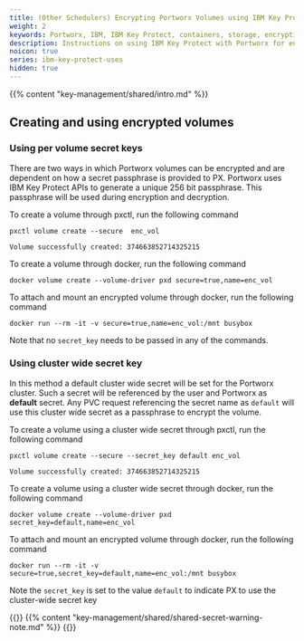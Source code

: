 ```yaml
---
title: (Other Schedulers) Encrypting Portworx Volumes using IBM Key Protect
weight: 2
keywords: Portworx, IBM, IBM Key Protect, containers, storage, encryption
description: Instructions on using IBM Key Protect with Portworx for encrypting Portworx Volumes
noicon: true
series: ibm-key-protect-uses
hidden: true
---
```


{{% content "key-management/shared/intro.md" %}}

## Creating and using encrypted volumes

### Using per volume secret keys

There are two ways in which Portworx volumes can be encrypted and are dependent on how a secret passphrase is provided to PX. Portworx uses IBM Key Protect APIs to generate a unique 256 bit passphrase. This passphrase will be used during encryption and decryption.

To create a volume through pxctl, run the following command

```text
pxctl volume create --secure  enc_vol
```

```output
Volume successfully created: 374663852714325215
```

To create a volume through docker, run the following command

```text
docker volume create --volume-driver pxd secure=true,name=enc_vol
```

To attach and mount an encrypted volume through docker, run the following command

```text
docker run --rm -it -v secure=true,name=enc_vol:/mnt busybox
```

Note that no `secret_key` needs to be passed in any of the commands.

### Using cluster wide secret key

In this method a default cluster wide secret will be set for the Portworx cluster. Such a secret will be referenced by the user and Portworx as **default** secret. Any PVC request referencing the
secret name as `default` will use this cluster wide secret as a passphrase to encrypt the volume.

To create a volume using a cluster wide secret through pxctl, run the following command

```text
pxctl volume create --secure --secret_key default enc_vol
```

```output
Volume successfully created: 374663852714325215
```

To create a volume using a cluster wide secret through docker, run the following command

```text
docker volume create --volume-driver pxd secret_key=default,name=enc_vol
```

To attach and mount an encrypted volume through docker, run the following command

```text
docker run --rm -it -v secure=true,secret_key=default,name=enc_vol:/mnt busybox
```

Note the `secret_key` is set to the value `default` to indicate PX to use the cluster-wide secret key

{{<info>}}
{{% content  "key-management/shared/shared-secret-warning-note.md" %}}
{{</info>}}